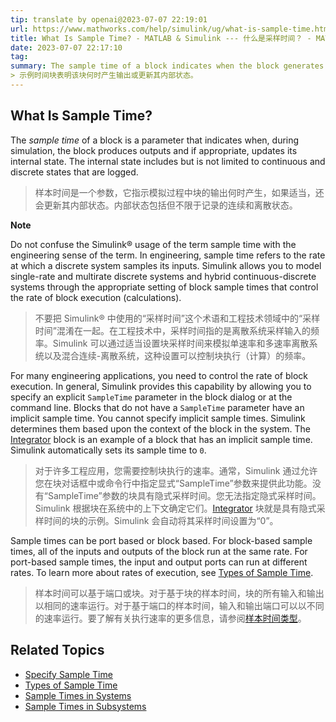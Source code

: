 ```yaml
---
tip: translate by openai@2023-07-07 22:19:01
url: https://www.mathworks.com/help/simulink/ug/what-is-sample-time.html
title: What Is Sample Time? - MATLAB & Simulink --- 什么是采样时间？ - MATLAB 和 Simulink
date: 2023-07-07 22:17:10
tag:
summary: The sample time of a block indicates when the block generates outputs or updates its internal state.
> 示例时间块表明该块何时产生输出或更新其内部状态。
---
```

## What Is Sample Time?

The _sample time_ of a block is a parameter that indicates when, during simulation, the block produces outputs and if appropriate, updates its internal state. The internal state includes but is not limited to continuous and discrete states that are logged.

> 样本时间是一个参数，它指示模拟过程中块的输出何时产生，如果适当，还会更新其内部状态。内部状态包括但不限于记录的连续和离散状态。

**Note**

Do not confuse the Simulink® usage of the term sample time with the engineering sense of the term. In engineering, sample time refers to the rate at which a discrete system samples its inputs. Simulink allows you to model single-rate and multirate discrete systems and hybrid continuous-discrete systems through the appropriate setting of block sample times that control the rate of block execution (calculations).

> 不要把 Simulink® 中使用的“采样时间”这个术语和工程技术领域中的“采样时间”混淆在一起。在工程技术中，采样时间指的是离散系统采样输入的频率。Simulink 可以通过适当设置块采样时间来模拟单速率和多速率离散系统以及混合连续-离散系统，这种设置可以控制块执行（计算）的频率。

For many engineering applications, you need to control the rate of block execution. In general, Simulink provides this capability by allowing you to specify an explicit `SampleTime` parameter in the block dialog or at the command line. Blocks that do not have a `SampleTime` parameter have an implicit sample time. You cannot specify implicit sample times. Simulink determines them based upon the context of the block in the system. The [Integrator](https://www.mathworks.com/help/simulink/slref/integrator.html) block is an example of a block that has an implicit sample time. Simulink automatically sets its sample time to `0`.

> 对于许多工程应用，您需要控制块执行的速率。通常，Simulink 通过允许您在块对话框中或命令行中指定显式“SampleTime”参数来提供此功能。没有“SampleTime”参数的块具有隐式采样时间。您无法指定隐式采样时间。Simulink 根据块在系统中的上下文确定它们。[Integrator](https://www.mathworks.com/help/simulink/slref/integrator.html) 块就是具有隐式采样时间的块的示例。Simulink 会自动将其采样时间设置为“0”。

Sample times can be port based or block based. For block-based sample times, all of the inputs and outputs of the block run at the same rate. For port-based sample times, the input and output ports can run at different rates. To learn more about rates of execution, see [Types of Sample Time](https://www.mathworks.com/help/simulink/ug/types-of-sample-time.html).

> 样本时间可以基于端口或块。对于基于块的样本时间，块的所有输入和输出以相同的速率运行。对于基于端口的样本时间，输入和输出端口可以以不同的速率运行。要了解有关执行速率的更多信息，请参阅[样本时间类型](https://www.mathworks.com/help/simulink/ug/types-of-sample-time.html)。

## Related Topics

- [Specify Sample Time](https://www.mathworks.com/help/simulink/ug/how-to-specify-the-sample-time.html)
- [Types of Sample Time](https://www.mathworks.com/help/simulink/ug/types-of-sample-time.html)
- [Sample Times in Systems](https://www.mathworks.com/help/simulink/ug/managing-sample-times-in-systems.html)
- [Sample Times in Subsystems](https://www.mathworks.com/help/simulink/ug/managing-sample-times-in-subsystems.html)
